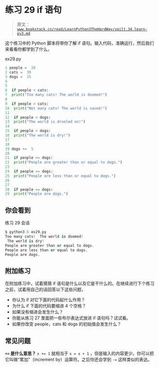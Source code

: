 # 练习 29 if 语句

> 原文：[`www.bookstack.cn/read/LearnPython3TheHardWay/spilt.34.learn-py3.md`](https://www.bookstack.cn/read/LearnPython3TheHardWay/spilt.34.learn-py3.md)

这个练习中的 Python 脚本将带你了解 if 语句。输入代码，准确运行，然后我们来看看你都学到了什么。

ex29.py

```py
1 people =  20
2 cats =  30
3 dogs =  15
4
5
6  if people < cats:
7  print("Too many cats! The world is doomed!")
8
9  if people > cats:
10  print("Not many cats! The world is saved!")
11
12  if people < dogs:
13  print("The world is drooled on!")
14
15  if people > dogs:
16  print("The world is dry!")
17
18
19 dogs +=  5
20
21  if people >= dogs:
22  print("People are greater than or equal to dogs.")
23
24  if people <= dogs:
25  print("People are less than or equal to dogs.")
26
27
28  if people == dogs:
29  print("People are dogs.")
```

## 你会看到

练习 29 会话

```py
$ python3.6 ex29.py
Too many cats!  The world is doomed!
 The world is dry!
People are greater than or equal to dogs.
People are less than or equal to dogs.
People are dogs.

```

## 附加练习

在附加练习中，试着猜猜 if 语句是什么以及它是干什么的。在继续进行下个练习之前，试着用自己的话回答以下这些问题，

*   你认为 if 对它下面的代码起什么作用？
*   为什么 if 下面的代码要缩进 4 个空格？
*   如果没有缩进会发生什么？
*   你能从练习 27 里面把一些布尔表达式放进 if 语句吗？试试看。
*   如果你改变 people，cats 和 dogs 的初始值会发生什么？

## 常见问题

**`+=` 是什么意思？** `x += 1` 就相当于 `x = x + 1` ，但是输入的内容更少。你可以把它叫做“累加”（increment by）运算符。之后你还会学到 `-=` 这样类似的表达。